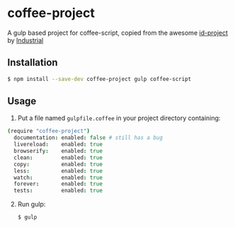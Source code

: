 coffee-project
==============

A gulp based project for coffee-script, copied from the awesome [id-project](https://github.com/Industrial/id-project) by [Industrial](https://github.com/Industrial)

## Installation

```bash
$ npm install --save-dev coffee-project gulp coffee-script
```

## Usage

1. Put a file named `gulpfile.coffee` in your project directory containing:

```coffee
(require "coffee-project")
  documentation: enabled: false # still has a bug
  livereload:    enabled: true
  browserify:    enabled: true
  clean:         enabled: true
  copy:          enabled: true
  less:          enabled: true
  watch:         enabled: true
  forever:       enabled: true
  tests:         enabled: true
```

2. Run gulp:

	```bash
	$ gulp
	```
